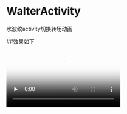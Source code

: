 # WalterActivity
水波纹activity切换转场动画

##效果如下

<video id="video" controls="" preload="none" poster="https://github.com/itwen/pick/blob/master/firstframe.png?raw=true">
      <source id="mp4" src="https://github.com/itwen/pick/blob/master/anim.mp4?raw=true">
</video>
